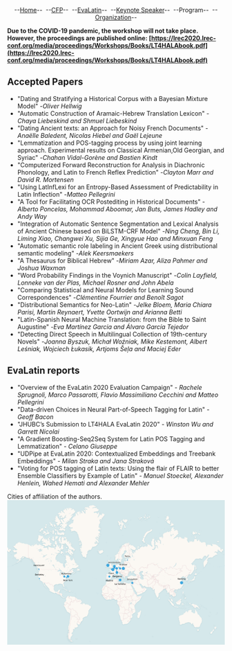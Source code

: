 <p style="text-align: center;">--<a href="index">Home</a>--&nbsp;&nbsp;--<a href="CFP">CFP</a>--&nbsp;&nbsp;--<a href="EvaLatin">EvaLatin</a>--&nbsp;&nbsp;--<a href="Keynote">Keynote Speaker</a>--&nbsp;&nbsp;--Program--&nbsp;&nbsp;--<a href="organization">Organization</a>--</p>

**Due to the COVID-19 pandemic, the workshop will not take place. However, the proceedings are published online: [https://lrec2020.lrec-conf.org/media/proceedings/Workshops/Books/LT4HALAbook.pdf](https://lrec2020.lrec-conf.org/media/proceedings/Workshops/Books/LT4HALAbook.pdf)**

## Accepted Papers
- "Dating and Stratifying a Historical Corpus with a Bayesian Mixture Model" -*Oliver Hellwig*
- "Automatic Construction of Aramaic-Hebrew Translation Lexicon" -*Chaya Liebeskind and Shmuel Liebeskind*
- "Dating Ancient texts: an Approach for Noisy French Documents" -*Anaëlle Baledent, Nicolas Hiebel and Gaël Lejeune*
- "Lemmatization and POS-tagging process by using joint learning approach. Experimental results on Classical Armenian,Old Georgian, and Syriac" -*Chahan Vidal-Gorène and Bastien Kindt*
- "Computerized Forward Reconstruction for Analysis in Diachronic Phonology, and Latin to French Reflex Prediction" -*Clayton Marr and David R. Mortensen*
- "Using LatInfLexi for an Entropy-Based Assessment of Predictability in Latin Inflection" -*Matteo Pellegrini*
- "A Tool for Facilitating OCR Postediting in Historical Documents" -*Alberto Poncelas, Mohammad Aboomar, Jan Buts, James Hadley and Andy Way*
- "Integration of Automatic Sentence Segmentation and Lexical Analysis of Ancient Chinese based on BiLSTM-CRF Model" -*Ning Cheng, Bin Li, Liming Xiao, Changwei Xu, Sijia Ge, Xingyue Hao and Minxuan Feng*
- "Automatic semantic role labeling in Ancient Greek using distributional semantic modeling" -*Alek Keersmaekers*
- "A Thesaurus for Biblical Hebrew" -*Miriam Azar, Aliza Pahmer and Joshua Waxman*
- "Word Probability Findings in the Voynich Manuscript" -*Colin Layfield, Lonneke van der Plas, Michael Rosner and John Abela*
- "Comparing Statistical and Neural Models for Learning Sound Correspondences" -*Clémentine Fourrier and Benoît Sagot*
- "Distributional Semantics for Neo-Latin" -*Jelke Bloem, Maria Chiara Parisi, Martin Reynaert, Yvette Oortwijn and Arianna Betti*
- "Latin-Spanish Neural Machine Translation: from the Bible to Saint Augustine" -*Eva Martínez Garcia and Álvaro García Tejedor*
- "Detecting Direct Speech in Multilingual Collection of 19th-century Novels" -*Joanna Byszuk, Michał Woźniak, Mike Kestemont, Albert Leśniak, Wojciech Łukasik, Artjoms Šeļa and Maciej Eder*

## EvaLatin reports
- "Overview of the EvaLatin 2020 Evaluation Campaign" - *Rachele Sprugnoli, Marco Passarotti, Flavio Massimiliano Cecchini and Matteo Pellegrini*
- "Data-driven Choices in Neural Part-of-Speech Tagging for Latin" - *Geoff Bacon*
- "JHUBC’s Submission to LT4HALA EvaLatin 2020" - *Winston Wu and Garrett Nicolai*
- "A Gradient Boosting-Seq2Seq System for Latin POS Tagging and Lemmatization" - *Celano Giuseppe*
- "UDPipe at EvaLatin 2020: Contextualized Embeddings and Treebank Embeddings" - *Milan Straka and Jana Straková*
- "Voting for POS tagging of Latin texts: Using the flair of FLAIR to better Ensemble Classifiers by Example of Latin" - *Manuel Stoeckel, Alexander Henlein, Wahed Hemati and Alexander Mehler*

Cities of affiliation of the authors.
![](mappa.PNG)
